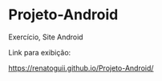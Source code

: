 # Projeto-Android
 <p>Exercício, Site Android<p>

<p>Link para exibição: </p><a href="https://renatoguii.github.io/Projeto-Android/">https://renatoguii.github.io/Projeto-Android/</a>